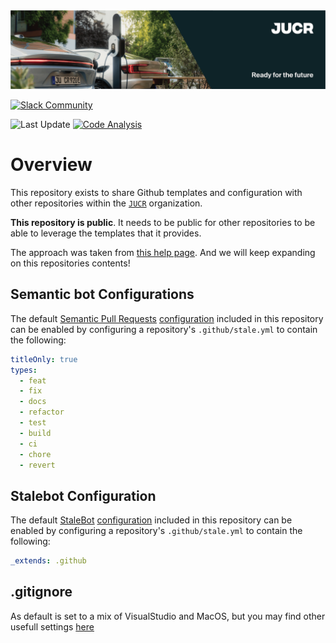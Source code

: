 <!-- markdownlint-disable -->
  <a href="https://jucr.com/">
    <img src="https://github.com/jucr-io/.github/blob/adding-public-info/banner/image_banner.png?raw=true" alt="Project Banner"/>
  </a>
<br/>
<p align="left">
  <a href="https://jucr-io.slack.com">
    <img src="https://upload.wikimedia.org/wikipedia/commons/b/b9/Slack_Technologies_Logo.svg" alt="Slack Community" width="80" height="20"/>
  </a>
</p>
<!-- markdownlint-restore -->

![Last Update](https://img.shields.io/github/last-commit/jucr-io/.github/main)
[![Code Analysis](https://github.com/jucr-io/.github/actions/workflows/ci.yml/badge.svg)](https://github.com/jucr-io/.github/actions/workflows/ci.yml)

# Overview

This repository exists to share Github templates and configuration with other
repositories within the [`JUCR`](https://github.com/jucr-io)
organization.

**This repository is public**. It needs to be public for other repositories to
be able to leverage the templates that it provides.

The approach was taken from 
[this help page](https://help.github.com/en/github/building-a-strong-community/creating-a-default-community-health-file).
And we will keep expanding on this repositories contents!

## Semantic bot Configurations

The default [Semantic Pull Requests](https://github.com/zeke/semantic-pull-requests)
[configuration](.github/semantic.yml) included in this repository can be enabled
by configuring a repository's `.github/stale.yml` to contain the following:

```yaml
titleOnly: true
types:
  - feat
  - fix
  - docs
  - refactor
  - test
  - build
  - ci
  - chore
  - revert
```

## Stalebot Configuration

The default [StaleBot](https://github.com/probot/stale)
[configuration](.github/stale.yml) included in this repository can be enabled
by configuring a repository's `.github/stale.yml` to contain the following:

```yaml
_extends: .github
```

## .gitignore

As default is set to a mix of VisualStudio and MacOS, but you may find other usefull settings [here](https://github.com/github/gitignore)
